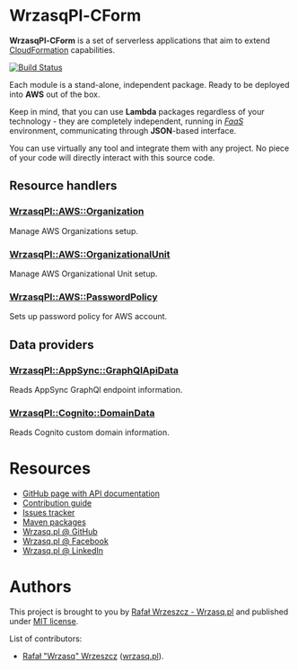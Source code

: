 <!---
# This file is part of the pl.wrzasq.cform.
#
# @license http://mit-license.org/ The MIT license
# @copyright 2020 - 2021 © by Rafał Wrzeszcz - Wrzasq.pl.
-->

# WrzasqPl-CForm

**WrzasqPl-CForm** is a set of serverless applications that aim to extend
[CloudFormation](https://aws.amazon.com/cloudformation/) capabilities.

[![Build Status](https://github.com/rafalwrzeszcz-wrzasqpl/pl.wrzasq.cform/actions/workflows/build.yaml/badge.svg)](https://github.com/rafalwrzeszcz-wrzasqpl/pl.wrzasq.cform/actions)

Each module is a stand-alone, independent package. Ready to be deployed into **AWS** out of the box.

Keep in mind, that you can use **Lambda** packages regardless of your technology - they are completely independent,
running in [_FaaS_](https://en.wikipedia.org/wiki/Function_as_a_service) environment, communicating through
**JSON**-based interface.

You can use virtually any tool and integrate them with any project. No piece of your code will directly interact with
this source code.

## Resource handlers

### [WrzasqPl::AWS::Organization](https://rafalwrzeszcz-wrzasqpl.github.io/pl.wrzasq.cform/cform-resource-aws-organization/)

Manage AWS Organizations setup.

### [WrzasqPl::AWS::OrganizationalUnit](https://rafalwrzeszcz-wrzasqpl.github.io/pl.wrzasq.cform/cform-resource-aws-organizationalunit/)

Manage AWS Organizational Unit setup.

### [WrzasqPl::AWS::PasswordPolicy](https://rafalwrzeszcz-wrzasqpl.github.io/pl.wrzasq.cform/cform-resource-aws-passwordpolicy/)

Sets up password policy for AWS account.

## Data providers

### [WrzasqPl::AppSync::GraphQlApiData](https://rafalwrzeszcz-wrzasqpl.github.io/pl.wrzasq.cform/cform-data-appsync-graphqlapi/)

Reads AppSync GraphQl endpoint information.

### [WrzasqPl::Cognito::DomainData](https://rafalwrzeszcz-wrzasqpl.github.io/pl.wrzasq.cform/cform-data-cognito-domain/)

Reads Cognito custom domain information.

# Resources

-   [GitHub page with API documentation](https://rafalwrzeszcz-wrzasqpl.github.io/pl.wrzasq.cform)
-   [Contribution guide](https://github.com/rafalwrzeszcz-wrzasqpl/.github/blob/master/CONTRIBUTING.md)
-   [Issues tracker](https://github.com/rafalwrzeszcz-wrzasqpl/pl.wrzasq.cform/issues)
-   [Maven packages](https://search.maven.org/search?q=g:pl.wrzasq.cform)
-   [Wrzasq.pl @ GitHub](https://github.com/rafalwrzeszcz-wrzasqpl)
-   [Wrzasq.pl @ Facebook](https://www.facebook.com/wrzasqpl)
-   [Wrzasq.pl @ LinkedIn](https://www.linkedin.com/company/wrzasq-pl/)

# Authors

This project is brought to you by [Rafał Wrzeszcz - Wrzasq.pl](https://wrzasq.pl) and published under
[MIT license](https://github.com/rafalwrzeszcz-wrzasqpl/pl.wrzasq.cform/tree/master/LICENSE).

List of contributors:

-   [Rafał "Wrzasq" Wrzeszcz](https://github.com/rafalwrzeszcz) ([wrzasq.pl](https://wrzasq.pl)).

